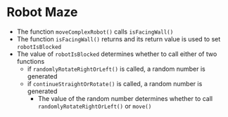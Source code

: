 # Robot Maze

- The function `moveComplexRobot()` calls `isFacingWall()`
- The function `isFacingWall()` returns and its return value is used to set `robotIsBlocked`
- The value of `robotIsBlocked` determines whether to call either of two functions
    - if `randomlyRotateRightOrLeft()` is called, a random number is generated
    - if `continueStraightOrRotate()` is called, a random number is generated
        - The value of the random number determines whether to call `randomlyRotateRightOrLeft()` or `move()`
